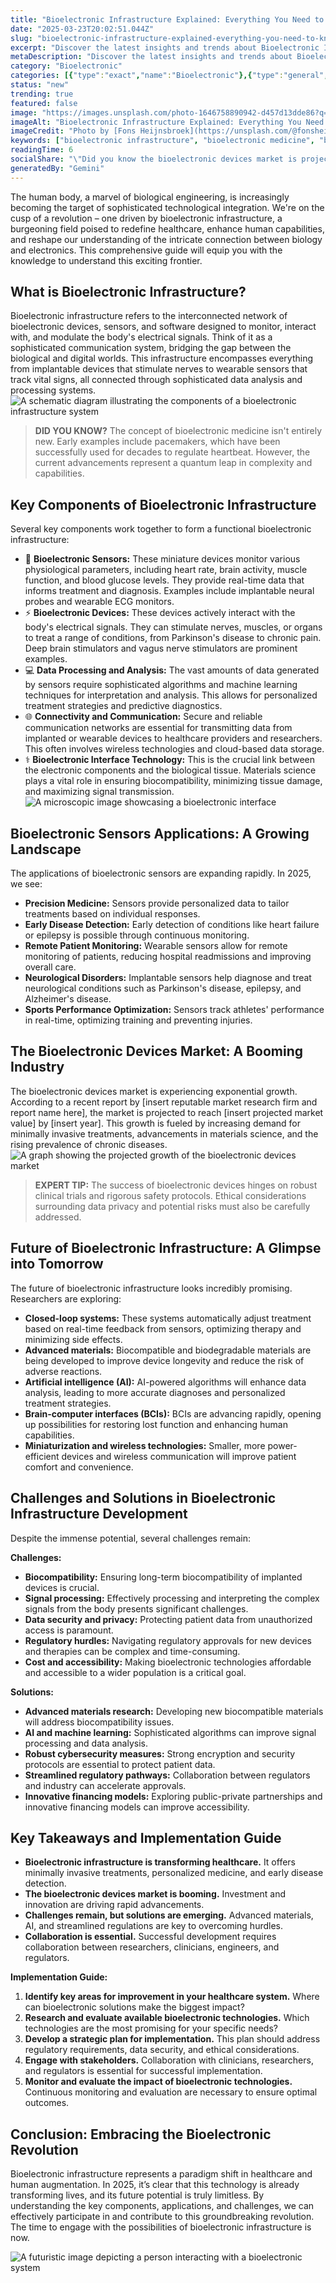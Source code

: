 ```yaml
---
title: "Bioelectronic Infrastructure Explained: Everything You Need to Know"
date: "2025-03-23T20:02:51.044Z"
slug: "bioelectronic-infrastructure-explained-everything-you-need-to-know"
excerpt: "Discover the latest insights and trends about Bioelectronic Infrastructure. This comprehensive guide covers everything you need to know about Bioelectronic Infrastructure in 2025."
metaDescription: "Discover the latest insights and trends about Bioelectronic Infrastructure. This comprehensive guide covers everything you need to know about Bioelectronic..."
category: "Bioelectronic"
categories: [{"type":"exact","name":"Bioelectronic"},{"type":"general","name":"Healthcare"},{"type":"medium","name":"Medical Devices"},{"type":"specific","name":"Implantable Sensors"},{"type":"niche","name":"Neural Interfaces"}]
status: "new"
trending: true
featured: false
image: "https://images.unsplash.com/photo-1646758890942-d457d13dde86?q=85&w=1200&fit=max&fm=webp&auto=compress"
imageAlt: "Bioelectronic Infrastructure Explained: Everything You Need to Know"
imageCredit: "Photo by [Fons Heijnsbroek](https://unsplash.com/@fonsheijnsbroek_amsterdam_photos) on Unsplash"
keywords: ["bioelectronic infrastructure", "bioelectronic medicine", "bioelectronic devices market", "bioelectronic sensors applications", "future of bioelectronic infrastructure", "bioelectronic implants research", "bioelectronic interface technology", "bioelectronic healthcare solutions", "investing in bioelectronic technology", "bioelectronic infrastructure development"]
readingTime: 6
socialShare: "\"Did you know the bioelectronic devices market is projected to explode in the coming years?  This technology is poised to revolutionize healthcare as we know it, offering personalized treatments and early disease detection like never before.\""
generatedBy: "Gemini"
---
```




The human body, a marvel of biological engineering, is increasingly becoming the target of sophisticated technological integration.  We're on the cusp of a revolution – one driven by bioelectronic infrastructure, a burgeoning field poised to redefine healthcare, enhance human capabilities, and reshape our understanding of the intricate connection between biology and electronics.  This comprehensive guide will equip you with the knowledge to understand this exciting frontier.

## What is Bioelectronic Infrastructure?

Bioelectronic infrastructure refers to the interconnected network of bioelectronic devices, sensors, and software designed to monitor, interact with, and modulate the body's electrical signals.  Think of it as a sophisticated communication system, bridging the gap between the biological and digital worlds. This infrastructure encompasses everything from implantable devices that stimulate nerves to wearable sensors that track vital signs, all connected through sophisticated data analysis and processing systems. ![A schematic diagram illustrating the components of a bioelectronic infrastructure system](https://images.unsplash.com/photo-1646758890942-d457d13dde86?q=85&w=1200&fit=max&fm=webp&auto=compress)

> **DID YOU KNOW?** The concept of bioelectronic medicine isn't entirely new.  Early examples include pacemakers, which have been successfully used for decades to regulate heartbeat.  However, the current advancements represent a quantum leap in complexity and capabilities.

## Key Components of Bioelectronic Infrastructure

Several key components work together to form a functional bioelectronic infrastructure:

* 🔑 **Bioelectronic Sensors:** These miniature devices monitor various physiological parameters, including heart rate, brain activity, muscle function, and blood glucose levels.  They provide real-time data that informs treatment and diagnosis.  Examples include implantable neural probes and wearable ECG monitors.
* ⚡ **Bioelectronic Devices:** These devices actively interact with the body's electrical signals.  They can stimulate nerves, muscles, or organs to treat a range of conditions, from Parkinson's disease to chronic pain.  Deep brain stimulators and vagus nerve stimulators are prominent examples.
* 💻 **Data Processing and Analysis:** The vast amounts of data generated by sensors require sophisticated algorithms and machine learning techniques for interpretation and analysis. This allows for personalized treatment strategies and predictive diagnostics.
* 🌐 **Connectivity and Communication:**  Secure and reliable communication networks are essential for transmitting data from implanted or wearable devices to healthcare providers and researchers. This often involves wireless technologies and cloud-based data storage.
* ⚕️ **Bioelectronic Interface Technology:** This is the crucial link between the electronic components and the biological tissue.  Materials science plays a vital role in ensuring biocompatibility, minimizing tissue damage, and maximizing signal transmission. ![A microscopic image showcasing a bioelectronic interface](https://images.unsplash.com/photo-1536099629323-44806c1ea264?q=85&w=1200&fit=max&fm=webp&auto=compress)

## Bioelectronic Sensors Applications: A Growing Landscape

The applications of bioelectronic sensors are expanding rapidly. In 2025, we see:

* **Precision Medicine:** Sensors provide personalized data to tailor treatments based on individual responses.
* **Early Disease Detection:**  Early detection of conditions like heart failure or epilepsy is possible through continuous monitoring.
* **Remote Patient Monitoring:**  Wearable sensors allow for remote monitoring of patients, reducing hospital readmissions and improving overall care.
* **Neurological Disorders:**  Implantable sensors help diagnose and treat neurological conditions such as Parkinson's disease, epilepsy, and Alzheimer's disease.
* **Sports Performance Optimization:** Sensors track athletes' performance in real-time, optimizing training and preventing injuries.

## The Bioelectronic Devices Market: A Booming Industry

The bioelectronic devices market is experiencing exponential growth.  According to a recent report by [insert reputable market research firm and report name here], the market is projected to reach [insert projected market value] by [insert year].  This growth is fueled by increasing demand for minimally invasive treatments, advancements in materials science, and the rising prevalence of chronic diseases. ![A graph showing the projected growth of the bioelectronic devices market](https://images.unsplash.com/photo-1518738617820-fb8e4d86fd54?q=85&w=1200&fit=max&fm=webp&auto=compress)

> **EXPERT TIP:**  The success of bioelectronic devices hinges on robust clinical trials and rigorous safety protocols.  Ethical considerations surrounding data privacy and potential risks must also be carefully addressed.

## Future of Bioelectronic Infrastructure:  A Glimpse into Tomorrow

The future of bioelectronic infrastructure looks incredibly promising.  Researchers are exploring:

* **Closed-loop systems:**  These systems automatically adjust treatment based on real-time feedback from sensors, optimizing therapy and minimizing side effects.
* **Advanced materials:**  Biocompatible and biodegradable materials are being developed to improve device longevity and reduce the risk of adverse reactions.
* **Artificial intelligence (AI):** AI-powered algorithms will enhance data analysis, leading to more accurate diagnoses and personalized treatment strategies.
* **Brain-computer interfaces (BCIs):**  BCIs are advancing rapidly, opening up possibilities for restoring lost function and enhancing human capabilities.
* **Miniaturization and wireless technologies:**  Smaller, more power-efficient devices and wireless communication will improve patient comfort and convenience.

## Challenges and Solutions in Bioelectronic Infrastructure Development

Despite the immense potential, several challenges remain:

**Challenges:**

* **Biocompatibility:**  Ensuring long-term biocompatibility of implanted devices is crucial.
* **Signal processing:**  Effectively processing and interpreting the complex signals from the body presents significant challenges.
* **Data security and privacy:**  Protecting patient data from unauthorized access is paramount.
* **Regulatory hurdles:**  Navigating regulatory approvals for new devices and therapies can be complex and time-consuming.
* **Cost and accessibility:**  Making bioelectronic technologies affordable and accessible to a wider population is a critical goal.

**Solutions:**

* **Advanced materials research:**  Developing new biocompatible materials will address biocompatibility issues.
* **AI and machine learning:**  Sophisticated algorithms can improve signal processing and data analysis.
* **Robust cybersecurity measures:**  Strong encryption and security protocols are essential to protect patient data.
* **Streamlined regulatory pathways:**  Collaboration between regulators and industry can accelerate approvals.
* **Innovative financing models:**  Exploring public-private partnerships and innovative financing models can improve accessibility.

## Key Takeaways and Implementation Guide

* **Bioelectronic infrastructure is transforming healthcare.**  It offers minimally invasive treatments, personalized medicine, and early disease detection.
* **The bioelectronic devices market is booming.**  Investment and innovation are driving rapid advancements.
* **Challenges remain, but solutions are emerging.**  Advanced materials, AI, and streamlined regulations are key to overcoming hurdles.
* **Collaboration is essential.**  Successful development requires collaboration between researchers, clinicians, engineers, and regulators.

**Implementation Guide:**

1. **Identify key areas for improvement in your healthcare system.** Where can bioelectronic solutions make the biggest impact?
2. **Research and evaluate available bioelectronic technologies.**  Which technologies are the most promising for your specific needs?
3. **Develop a strategic plan for implementation.**  This plan should address regulatory requirements, data security, and ethical considerations.
4. **Engage with stakeholders.**  Collaboration with clinicians, researchers, and regulators is essential for successful implementation.
5. **Monitor and evaluate the impact of bioelectronic technologies.**  Continuous monitoring and evaluation are necessary to ensure optimal outcomes.

## Conclusion: Embracing the Bioelectronic Revolution

Bioelectronic infrastructure represents a paradigm shift in healthcare and human augmentation. In 2025, it’s clear that this technology is already transforming lives, and its future potential is truly limitless. By understanding the key components, applications, and challenges, we can effectively participate in and contribute to this groundbreaking revolution.  The time to engage with the possibilities of bioelectronic infrastructure is now.

![A futuristic image depicting a person interacting with a bioelectronic system](https://images.unsplash.com/photo-1531435338678-4ef2b632e95d?q=85&w=1200&fit=max&fm=webp&auto=compress)
